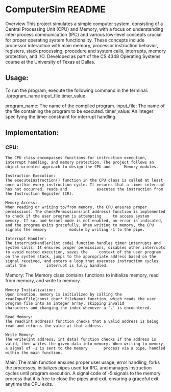 # ComputerSim README

Overview
This project simulates a simple computer system, consisting of a Central Processing Unit (CPU) and Memory, with a focus on understanding inter-process communication (IPC) and various low-level concepts crucial for proper operating system functionality. These concepts include processor interaction with main memory, processor instruction behavior, registers, stack processing, procedure and system calls, interrupts, memory protection, and I/O. Developed as part of the CS 4348 Operating Systems course at the University of Texas at Dallas.

## Usage:
To run the program, execute the following command in the terminal:
./program_name input_file timer_value

program_name: The name of the compiled program.
input_file: The name of the file containing the program to be executed.
timer_value: An integer specifying the timer constraint for interrupt handling.
    
## Implementation:

### CPU:
    The CPU class encompasses functions for instruction execution, interrupt handling, and memory protection. The project follows an object-oriented approach to design the CPU and      Memory modules.

    Instruction Execution:
    The executeInstruction() function in the CPU class is called at least once within every instruction cycle. It ensures that a timer interrupt has not occurred, reads and             executes the instruction from the Instruction Register (IR).

    Memory Access:
    When reading or writing to/from memory, the CPU ensures proper permissions. The checkPermissions(int address) function is implemented to check if the user program is attempting     to access system memory. If so, and kernel mode is not enabled, an error is indicated, and the program exits gracefully. When writing to memory, the CPU signals the memory          module by writing -1 to the pipe.

    Interrupt Handler:
    The interruptHandler(int code) function handles timer interrupts and system calls. It ensures proper permissions, disables other interrupts to avoid nested execution, saves the     context of the user program on the system stack, jumps to the appropriate address based on the signal received, and enters a loop that executes instruction cycles until the         interrupt is fully handled.

Memory:
    The Memory class contains functions to initialize memory, read from memory, and write to memory.

    Memory Initialization:
    Upon creation, memory is initialized by calling the readInputFile(const char* fileName) function, which reads the user program file into an integer array, skipping invalid          characters and changing the index whenever a '.' is encountered.

    Read Memory:
    The read(int address) function checks that a valid address is being read and returns the value at that address.

    Write Memory:
    The write(int address, int data) function checks if the address is valid, then writes the given data into memory. When writing to memory, a signal of -1 is sent to the memory       process via a pipe, handled within the main function.

Main:
    The main function ensures proper user usage, error handling, forks the processes, initializes pipes used for IPC, and manages instruction cycles until program execution. A          signal code of -5 signals to the memory process that it is free to close the pipes and exit, ensuring a graceful exit anytime the CPU exits.

